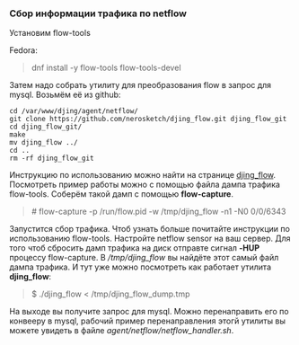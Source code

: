 ### Сбор информации трафика по netflow

Установим flow-tools

Fedora:

> dnf install -y flow-tools flow-tools-devel

Затем надо собрать утилиту для преобразования flow в запрос для mysql.
Возьмём её из github:
```
cd /var/www/djing/agent/netflow/
git clone https://github.com/nerosketch/djing_flow.git djing_flow_git
cd djing_flow_git/
make
mv djing_flow ../
cd ..
rm -rf djing_flow_git
```

Инструкцию по использованию можно найти на странице [djing_flow](https://github.com/nerosketch/djing_flow).
Посмотреть пример работы можно с помощью файла дампа трафика flow-tools. Соберём такой дамп с помощью **flow-capture**.
> \# flow-capture -p /run/flow.pid -w /tmp/djing_flow -n1 -N0 0/0/6343

Запустится сбор трафика. Чтоб узнать больше почитайте инструкции по использованию flow-tools. Настройте netflow sensor на
ваш сервер. Для того чтоб сбросить дамп трафика на диск отправте сигнал **-HUP** процессу flow-capture. В */tmp/djing_flow*
вы найдёте этот самый файл дампа трафика. И тут уже можно посмотреть как работает утилита **djing_flow**:
> \$ ./djing_flow < /tmp/djing_flow_dump.tmp

На выходе вы получите запрос для mysql. Можно перенаправить его по конвееру в mysql, рабочий пример
перенаправления этогй утилиты вы можете увидеть в файле
*agent/netflow/netflow_handler.sh*.
